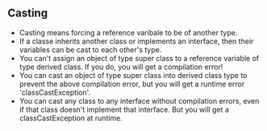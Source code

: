 ## Casting

- Casting means forcing a reference varibale to be of another type.<br/>
- If a classe inherits another class or implements an interface, then their variables can be cast to each other's type.<br/>
- You can't assign an object of type super class to a reference variable of type derived class. If you do, you will get a compilation error!<br/>
- You can cast an object of type super class into derived class type to prevent the above compilation error, but you will get a runtime error 'classCastException'.<br/>
- You can cast any class to any interface without compilation errors, even if that class doesn't implement that interface. But you will get a classCastException at runtime.
